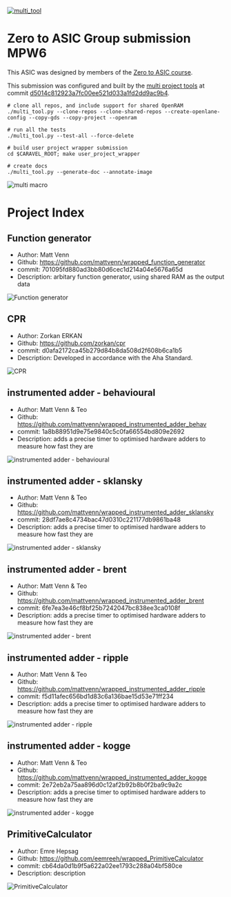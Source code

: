 [![multi_tool](https://github.com/mattvenn/zero_to_asic_mpw6/actions/workflows/multi_tool.yaml/badge.svg)](https://github.com/mattvenn/zero_to_asic_mpw6/actions/workflows/multi_tool.yaml)

# Zero to ASIC Group submission MPW6

This ASIC was designed by members of the [Zero to ASIC course](https://zerotoasiccourse.com).

This submission was configured and built by the [multi project tools](https://github.com/mattvenn/multi_project_tools) at commit [d5014c812923a7fc00ee521d033a1fd2dd9ac9b4](https://github.com/mattvenn/multi_project_tools/commit/d5014c812923a7fc00ee521d033a1fd2dd9ac9b4).

    # clone all repos, and include support for shared OpenRAM
    ./multi_tool.py --clone-repos --clone-shared-repos --create-openlane-config --copy-gds --copy-project --openram

    # run all the tests
    ./multi_tool.py --test-all --force-delete

    # build user project wrapper submission
    cd $CARAVEL_ROOT; make user_project_wrapper

    # create docs
    ./multi_tool.py --generate-doc --annotate-image

![multi macro](pics/multi_macro_annotated.png)

# Project Index

## Function generator

* Author: Matt Venn
* Github: https://github.com/mattvenn/wrapped_function_generator
* commit: 701095fd880ad3bb80d6cec1d214a04e5676a65d
* Description: arbitary function generator, using shared RAM as the output data

![Function generator](pics/function_generator.png)

## CPR

* Author: Zorkan ERKAN
* Github: https://github.com/zorkan/cpr
* commit: d0afa2172ca45b279d84b8da508d2f608b6ca1b5
* Description: Developed in accordance with the Aha Standard.

![CPR](pics/cpr.png)

## instrumented adder - behavioural

* Author: Matt Venn & Teo
* Github: https://github.com/mattvenn/wrapped_instrumented_adder_behav
* commit: 1a8b88951d9e75e9840c5c0fa66554bd809e2692
* Description: adds a precise timer to optimised hardware adders to measure how fast they are

![instrumented adder - behavioural](pics/empty.png)

## instrumented adder - sklansky

* Author: Matt Venn & Teo
* Github: https://github.com/mattvenn/wrapped_instrumented_adder_sklansky
* commit: 28df7ae8c4734bac47d0310c221177db9861ba48
* Description: adds a precise timer to optimised hardware adders to measure how fast they are

![instrumented adder - sklansky](pics/empty.png)

## instrumented adder - brent

* Author: Matt Venn & Teo
* Github: https://github.com/mattvenn/wrapped_instrumented_adder_brent
* commit: 6fe7ea3e46cf8bf25b7242047bc838ee3ca0108f
* Description: adds a precise timer to optimised hardware adders to measure how fast they are

![instrumented adder - brent](pics/empty.png)

## instrumented adder - ripple

* Author: Matt Venn & Teo
* Github: https://github.com/mattvenn/wrapped_instrumented_adder_ripple
* commit: f5d11afec656bd1d83c6a136bae15d53e71ff234
* Description: adds a precise timer to optimised hardware adders to measure how fast they are

![instrumented adder - ripple](pics/empty.png)

## instrumented adder - kogge

* Author: Matt Venn & Teo
* Github: https://github.com/mattvenn/wrapped_instrumented_adder_kogge
* commit: 2e72eb2a75aa896d0c12af2b92b8b0f2ba9c9a2c
* Description: adds a precise timer to optimised hardware adders to measure how fast they are

![instrumented adder - kogge](pics/empty.png)

## PrimitiveCalculator

* Author: Emre Hepsag
* Github: https://github.com/eemreeh/wrapped_PrimitiveCalculator
* commit: cb64da0d1b9f5a622a02ee1793c288a04bf580ce
* Description: description

![PrimitiveCalculator](pics/PrimitiveCalculator.png)

